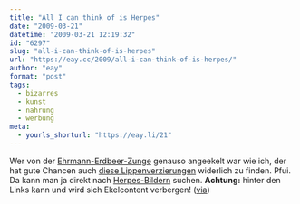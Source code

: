 ```yaml
---
title: "All I can think of is Herpes"
date: "2009-03-21"
datetime: "2009-03-21 12:19:32"
id: "6297"
slug: "all-i-can-think-of-is-herpes"
url: "https://eay.cc/2009/all-i-can-think-of-is-herpes/"
author: "eay"
format: "post"
tags:
  - bizarres
  - kunst
  - nahrung
  - werbung
meta:
  - yourls_shorturl: "https://eay.li/21"
---
```


Wer von der [Ehrmann-Erdbeer-Zunge](http://img520.imageshack.us/img520/3086/0102053197700.jpg) genauso angeekelt war wie ich, der hat gute Chancen auch [diese Lippenverzierungen](http://www.pimpettes.de/index.php/2009/03/02/rote-lippen-soll-man-kussen/) widerlich zu finden. Pfui. Da kann man ja direkt nach [Herpes-Bildern](http://images.google.de/images?q=herpes) suchen. **Achtung:** hinter den Links kann und wird sich Ekelcontent verbergen! ([via](http://www.actionbored.de/2009/03/19/bunte-lippe/))
